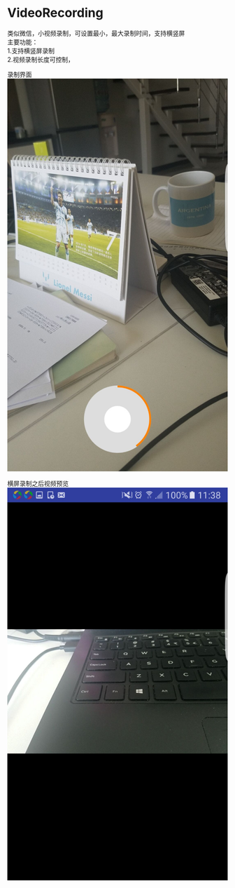 # VideoRecording
类似微信，小视频录制，可设置最小，最大录制时间，支持横竖屏</br>
主要功能：</br>
 1.支持横竖屏录制</br>
 2.视频录制长度可控制，</br>
 
 录制界面</br>
![image](https://github.com/yu893145181/VideoRecording/blob/master/image/%E7%AB%96%E5%B1%8F%E5%BD%95%E5%88%B6.jpg)

 横屏录制之后视频预览</br>
![image](https://github.com/yu893145181/VideoRecording/blob/master/image/%E6%A8%AA%E5%B1%8F%E5%BD%95%E5%88%B6%E9%A2%84%E8%A7%88.jpg)
